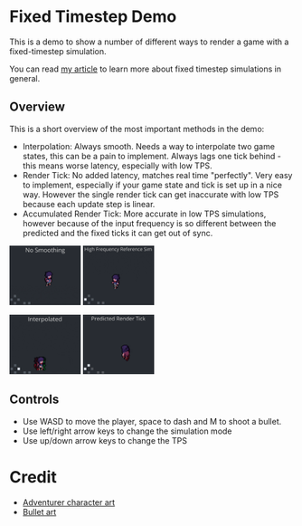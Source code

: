 # Fixed Timestep Demo

This is a demo to show a number of different ways to render a game with a fixed-timestep simulation.

You can read [my article](https://jakubtomsu.github.io/posts/fixed_timestep_without_interpolation) to learn more about fixed timestep simulations in general.

## Overview
This is a short overview of the most important methods in the demo:
- Interpolation: Always smooth. Needs a way to interpolate two game states, this can be a pain to implement. Always lags one tick behind - this means worse latency, especially with low TPS.
- Render Tick: No added latency, matches real time "perfectly". Very easy to implement, especially if your game state and tick is set up in a nice way. However the single render tick can get inaccurate with low TPS because each update step is linear.
- Accumulated Render Tick: More accurate in low TPS simulations, however because of the input frequency is so different between the predicted and the fixed ticks it can get out of sync.

<p>
<p>
<img src="no_smoothing.gif" width=25% height=25%>
<img src="reference.gif" width=25% height=25%>
</p>
<p>
<img src="interpolated.gif" width=25% height=25%>
<img src="render_tick.gif" width=25% height=25%>
</p>
</p>

## Controls
- Use WASD to move the player, space to dash and M to shoot a bullet.
- Use left/right arrow keys to change the simulation mode
- Use up/down arrow keys to change the TPS

# Credit
- [Adventurer character art](https://sscary.itch.io/the-adventurer-male)
- [Bullet art](https://bdragon1727.itch.io/free-effect-and-bullet-16x16)
